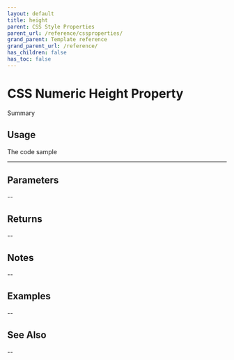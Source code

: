 ```yaml
---
layout: default
title: height
parent: CSS Style Properties
parent_url: /reference/cssproperties/
grand_parent: Template reference
grand_parent_url: /reference/
has_children: false
has_toc: false
---
```


# CSS Numeric Height Property

Summary

## Usage

 The code sample

---

## Parameters

--

## Returns 

--

## Notes


-- 

## Examples


--


## See Also


--

